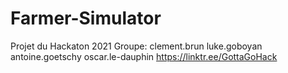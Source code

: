 # Farmer-Simulator
Projet du Hackaton 2021
Groupe: clement.brun luke.goboyan antoine.goetschy oscar.le-dauphin
https://linktr.ee/GottaGoHack
